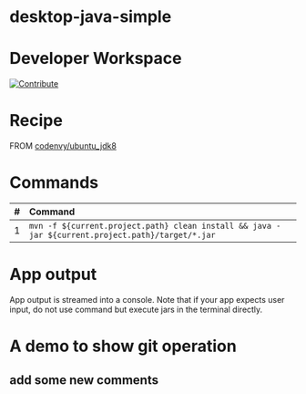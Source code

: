 # desktop-java-simple

# Developer Workspace

[![Contribute](http://beta.codenvy.com/factory/resources/codenvy-contribute.svg)](http://beta.codenvy.com/f?id=omriatu352kkthua)

# Recipe

FROM [codenvy/ubuntu_jdk8](https://hub.docker.com/r/codenvy/ubuntu_jdk8/)

# Commands

| #       | Command           | 
| :------------- |:------------- |
| 1      | `mvn -f ${current.project.path} clean install && java -jar ${current.project.path}/target/*.jar` |

# App output

App output is streamed into a console. Note that if your app expects user input, do not use command but execute jars in the terminal directly.

# A demo to show git operation

## add some new comments